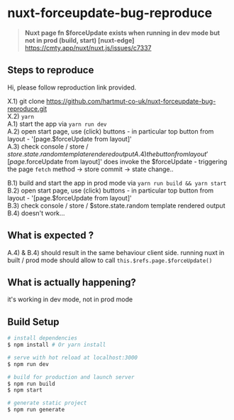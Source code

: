 # nuxt-forceupdate-bug-reproduce

> **Nuxt page fn $forceUpdate exists when running in dev mode but not in prod (build, start) [nuxt-edge]**
> https://cmty.app/nuxt/nuxt.js/issues/c7337

## Steps to reproduce 

Hi, please follow reproduction link provided.

X.1) git clone https://github.com/hartmut-co-uk/nuxt-forceupdate-bug-reproduce.git   
X.2) `yarn`   
A.1) start the app via `yarn run dev`   
A.2) open start page, use (click) buttons - in particular top button from layout - '[page.$forceUpdate from layout]'   
A.3) check console / store / $store.state.random template rendered output   
A.4) the button from layout '[page.$forceUpdate from layout]' does invoke the $forceUpdate - triggering the page `fetch` method -> store commit -> state change..   

B.1) build and start the app in prod mode via  `yarn run build && yarn start`   
B.2) open start page, use (click) buttons - in particular top button from layout - '[page.$forceUpdate from layout]'   
B.3) check console / store / $store.state.random template rendered output   
B.4) doesn't work...   


## What is expected ?
A.4) & B.4) should result in the same behaviour client side.
running nuxt in built / prod mode should allow to call `this.$refs.page.$forceUpdate()`

## What is actually happening?
it's working in dev mode, not in prod mode


## Build Setup

``` bash
# install dependencies
$ npm install # Or yarn install

# serve with hot reload at localhost:3000
$ npm run dev

# build for production and launch server
$ npm run build
$ npm start

# generate static project
$ npm run generate
```
